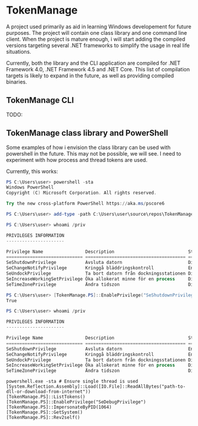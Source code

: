 # TokenManage

A project used primarily as aid in learning Windows developement for future purposes. 
The project will contain one class library and one command line client. When the 
project is mature enough, i will start adding the compiled versions targeting several 
.NET frameworks to simplify the usage in real life situations.

Currently, both the library and the CLI application are compiled for .NET Framework 4.0, .NET Framework 4.5 and .NET Core.
This list of compilation targets is likely to expand in the future, as well as providing compiled binaries.

## TokenManage CLI

TODO: 

## TokenManage class library and PowerShell

Some examples of how i envision the class library can be used with powershell in the future.
This may not be possible, we will see. I need to experiment with how process and thread tokens
are used.

Currently, this works:

```powershell
PS C:\Users\user> powershell -sta
Windows PowerShell
Copyright (C) Microsoft Corporation. All rights reserved.

Try the new cross-platform PowerShell https://aka.ms/pscore6

PS C:\Users\user> add-type -path C:\Users\user\source\repos\TokenManage\TokenManage\bin\Debug\netstandard2.0\TokenManage.dll

PS C:\Users\user> whoami /priv

PRIVILEGES INFORMATION
----------------------

Privilege Name                Description                            State
============================= ====================================== ========
SeShutdownPrivilege           Avsluta datorn                         Disabled
SeChangeNotifyPrivilege       Kringgå bläddringskontroll             Enabled
SeUndockPrivilege             Ta bort datorn från dockningsstationen Disabled
SeIncreaseWorkingSetPrivilege Öka allokerat minne för en process     Disabled
SeTimeZonePrivilege           Ändra tidszon                          Disabled

PS C:\Users\user> [TokenManage.PS]::EnablePrivilege("SeShutdownPrivilege")
True

PS C:\Users\user> whoami /priv

PRIVILEGES INFORMATION
----------------------

Privilege Name                Description                            State
============================= ====================================== ========
SeShutdownPrivilege           Avsluta datorn                         Enabled
SeChangeNotifyPrivilege       Kringgå bläddringskontroll             Enabled
SeUndockPrivilege             Ta bort datorn från dockningsstationen Disabled
SeIncreaseWorkingSetPrivilege Öka allokerat minne för en process     Disabled
SeTimeZonePrivilege           Ändra tidszon                          Disabled
```

```
powershell.exe -sta # Ensure single thread is used
[System.Reflection.Assembly]::Load([IO.File]::ReadAllBytes("path-to-dll-or-download-from-internet"))
[TokenManage.PS]::ListTokens()
[TokenManage.PS]::EnablePrivilege("SeDebugPrivilege")
[TokenManage.PS]::ImpersonateByPID(1064)
[TokenManage.PS]::GetSystem()
[TokenManage.PS]::Rev2self()
```
